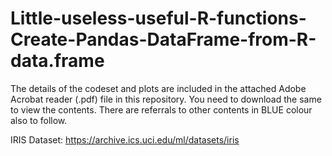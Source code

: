 # Little-useless-useful-R-functions-Create-Pandas-DataFrame-from-R-data.frame

The details of the codeset and plots are included in the attached Adobe Acrobat reader (.pdf) file in this repository. 
You need to download the same to view the contents. There are referrals to other contents in BLUE colour also to follow.

IRIS Dataset: https://archive.ics.uci.edu/ml/datasets/iris
